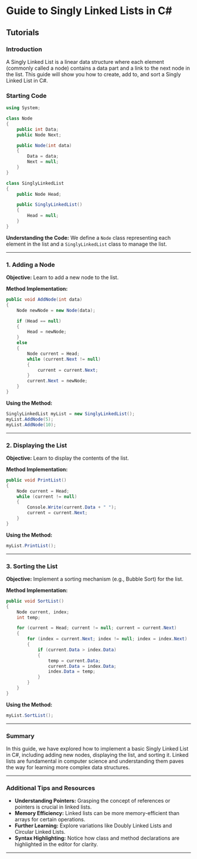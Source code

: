 
# Guide to Singly Linked Lists in C#

## Tutorials

### Introduction

A Singly Linked List is a linear data structure where each element (commonly called a node) contains a data part and a link to the next node in the list. This guide will show you how to create, add to, and sort a Singly Linked List in C#.

### Starting Code
```csharp
using System;

class Node
{
    public int Data;
    public Node Next;

    public Node(int data)
    {
        Data = data;
        Next = null;
    }
}

class SinglyLinkedList
{
    public Node Head;

    public SinglyLinkedList()
    {
        Head = null;
    }
}
```

**Understanding the Code:** We define a `Node` class representing each element in the list and a `SinglyLinkedList` class to manage the list.

---

### **1. Adding a Node**

**Objective:** Learn to add a new node to the list.

**Method Implementation:**
```csharp
public void AddNode(int data)
{
    Node newNode = new Node(data);

    if (Head == null)
    {
        Head = newNode;
    }
    else
    {
        Node current = Head;
        while (current.Next != null)
        {
            current = current.Next;
        }
        current.Next = newNode;
    }
}
```

**Using the Method:**
```csharp
SinglyLinkedList myList = new SinglyLinkedList();
myList.AddNode(5);
myList.AddNode(10);
```

---

### **2. Displaying the List**

**Objective:** Learn to display the contents of the list.

**Method Implementation:**
```csharp
public void PrintList()
{
    Node current = Head;
    while (current != null)
    {
        Console.Write(current.Data + " ");
        current = current.Next;
    }
}
```

**Using the Method:**
```csharp
myList.PrintList();
```

---

### **3. Sorting the List**

**Objective:** Implement a sorting mechanism (e.g., Bubble Sort) for the list.

**Method Implementation:**
```csharp
public void SortList()
{
    Node current, index;
    int temp;

    for (current = Head; current != null; current = current.Next)
    {
        for (index = current.Next; index != null; index = index.Next)
        {
            if (current.Data > index.Data)
            {
                temp = current.Data;
                current.Data = index.Data;
                index.Data = temp;
            }
        }
    }
}
```

**Using the Method:**
```csharp
myList.SortList();
```

---

### Summary

In this guide, we have explored how to implement a basic Singly Linked List in C#, including adding new nodes, displaying the list, and sorting it. Linked lists are fundamental in computer science and understanding them paves the way for learning more complex data structures.

---

### Additional Tips and Resources

- **Understanding Pointers:** Grasping the concept of references or pointers is crucial in linked lists.
- **Memory Efficiency:** Linked lists can be more memory-efficient than arrays for certain operations.
- **Further Learning:** Explore variations like Doubly Linked Lists and Circular Linked Lists.
- **Syntax Highlighting:** Notice how class and method declarations are highlighted in the editor for clarity.

---
